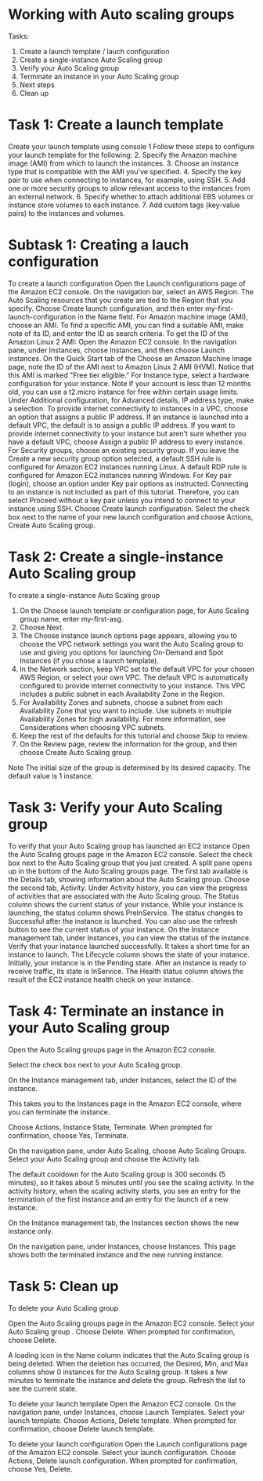 # Working with Auto scaling groups

Tasks:
1. Create a launch template / lauch configuration
2. Create a single-instance Auto Scaling group
3. Verify your Auto Scaling group
4. Terminate an instance in your Auto Scaling group
5. Next steps
6. Clean up


# Task 1: Create a launch template
Create your launch template using console
1 Follow these steps to configure your launch template for the following:
2. Specify the Amazon machine image (AMI) from which to launch the instances.
3. Choose an instance type that is compatible with the AMI you've specified.
4. Specify the key pair to use when connecting to instances, for example, using SSH.
5. Add one or more security groups to allow relevant access to the instances from an external network.
6. Specify whether to attach additional EBS volumes or instance store volumes to each instance.
7. Add custom tags (key-value pairs) to the instances and volumes.


# Subtask 1: Creating a lauch configuration
To create a launch configuration
Open the Launch configurations page of the Amazon EC2 console.
On the navigation bar, select an AWS Region. The Auto Scaling resources that you create are tied to the Region that you specify.
Choose Create launch configuration, and then enter my-first-launch-configuration in the Name field.
For Amazon machine image (AMI), choose an AMI. To find a specific AMI, you can find a suitable AMI, make note of its ID, and enter the ID as search criteria.
To get the ID of the Amazon Linux 2 AMI:
Open the Amazon EC2 console.
In the navigation pane, under Instances, choose Instances, and then choose Launch instances.
On the Quick Start tab of the Choose an Amazon Machine Image page, note the ID of the AMI next to Amazon Linux 2 AMI (HVM). Notice that this AMI is marked "Free tier eligible."
For Instance type, select a hardware configuration for your instance.
Note
If your account is less than 12 months old, you can use a t2.micro instance for free within certain usage limits. 
Under Additional configuration, for Advanced details, IP address type, make a selection. To provide internet connectivity to instances in a VPC, choose an option that assigns a public IP address. If an instance is launched into a default VPC, the default is to assign a public IP address. If you want to provide internet connectivity to your instance but aren't sure whether you have a default VPC, choose Assign a public IP address to every instance.
For Security groups, choose an existing security group. If you leave the Create a new security group option selected, a default SSH rule is configured for Amazon EC2 instances running Linux. A default RDP rule is configured for Amazon EC2 instances running Windows.
For Key pair (login), choose an option under Key pair options as instructed. Connecting to an instance is not included as part of this tutorial. Therefore, you can select Proceed without a key pair unless you intend to connect to your instance using SSH.
Choose Create launch configuration.
Select the check box next to the name of your new launch configuration and choose Actions, Create Auto Scaling group.

# Task 2:  Create a single-instance Auto Scaling group
To create a single-instance Auto Scaling group

1. On the Choose launch template or configuration page, for Auto Scaling group name, enter my-first-asg.
2. Choose Next.
3. The Choose instance launch options page appears, allowing you to choose the VPC network settings you want the Auto Scaling group to use and giving you options for launching On-Demand and Spot Instances (if you chose a launch template).
4. In the Network section, keep VPC set to the default VPC for your chosen AWS Region, or select your own VPC. The default VPC is automatically configured to provide internet connectivity to your instance. This VPC includes a public subnet in each Availability Zone in the Region.
5. For Availability Zones and subnets, choose a subnet from each Availability Zone that you want to include. Use subnets in multiple Availability Zones for high availability. For more information, see Considerations when choosing VPC subnets.
6. Keep the rest of the defaults for this tutorial and choose Skip to review.
7. On the Review page, review the information for the group, and then choose Create Auto Scaling group.

Note
The initial size of the group is determined by its desired capacity. The default value is 1 instance.

# Task 3: Verify your Auto Scaling group
To verify that your Auto Scaling group has launched an EC2 instance
Open the Auto Scaling groups page in the Amazon EC2 console.
Select the check box next to the Auto Scaling group that you just created.
A split pane opens up in the bottom of the Auto Scaling groups page. The first tab available is the Details tab, showing information about the Auto Scaling group.
Choose the second tab, Activity. Under Activity history, you can view the progress of activities that are associated with the Auto Scaling group. The Status column shows the current status of your instance. While your instance is launching, the status column shows PreInService. The status changes to Successful after the instance is launched. You can also use the refresh button to see the current status of your instance.
On the Instance management tab, under Instances, you can view the status of the instance.
Verify that your instance launched successfully. It takes a short time for an instance to launch.
The Lifecycle column shows the state of your instance. Initially, your instance is in the Pending state. After an instance is ready to receive traffic, its state is InService.
The Health status column shows the result of the EC2 instance health check on your instance.

# Task 4: Terminate an instance in your Auto Scaling group
Open the Auto Scaling groups page in the Amazon EC2 console.

Select the check box next to your Auto Scaling group.

On the Instance management tab, under Instances, select the ID of the instance.

This takes you to the Instances page in the Amazon EC2 console, where you can terminate the instance.

Choose Actions, Instance State, Terminate. When prompted for confirmation, choose Yes, Terminate.

On the navigation pane, under Auto Scaling, choose Auto Scaling Groups. Select your Auto Scaling group and choose the Activity tab.

The default cooldown for the Auto Scaling group is 300 seconds (5 minutes), so it takes about 5 minutes until you see the scaling activity. In the activity history, when the scaling activity starts, you see an entry for the termination of the first instance and an entry for the launch of a new instance.

On the Instance management tab, the Instances section shows the new instance only.

On the navigation pane, under Instances, choose Instances. This page shows both the terminated instance and the new running instance.

# Task 5: Clean up

To delete your Auto Scaling group

Open the Auto Scaling groups page in the Amazon EC2 console.
Select your Auto Scaling group .
Choose Delete. When prompted for confirmation, choose Delete.

A loading icon in the Name column indicates that the Auto Scaling group is being deleted. When the deletion has occurred, the Desired, Min, and Max columns show 0 instances for the Auto Scaling group. It takes a few minutes to terminate the instance and delete the group. Refresh the list to see the current state.


To delete your launch template
Open the Amazon EC2 console.
On the navigation pane, under Instances, choose Launch Templates.
Select your launch template.
Choose Actions, Delete template. When prompted for confirmation, choose Delete launch template.


To delete your launch configuration
Open the Launch configurations page of the Amazon EC2 console.
Select your launch configuration.
Choose Actions, Delete launch configuration. When prompted for confirmation, choose Yes, Delete.